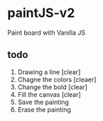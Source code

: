 # paintJS-v2

Paint board with Vanilla JS

## todo

1. Drawing a line [clear]
2. Chagne the colors [cleaer]
3. Change the bold [clear]
4. Fill the canvas [clear]
5. Save the painting
6. Erase the painting
